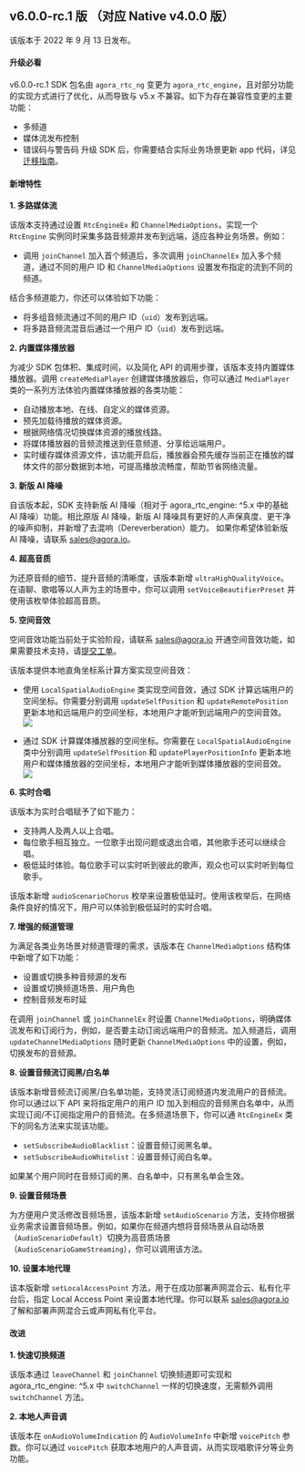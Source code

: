 ## v6.0.0-rc.1 版 （对应 Native v4.0.0 版）

该版本于 2022 年 9 月 13 日发布。


#### 升级必看

v6.0.0-rc.1 SDK 包名由 `agora_rtc_ng` 变更为 `agora_rtc_engine`，且对部分功能的实现方式进行了优化，从而导致与 v5.x 不兼容。如下为存在兼容性变更的主要功能：
- 多频道
- 媒体流发布控制
- 错误码与警告码
升级 SDK 后，你需要结合实际业务场景更新 app 代码，详见[迁移指南](./migration_guide_flutter_ng)。


#### 新增特性

**1. 多路媒体流**

该版本支持通过设置 `RtcEngineEx` 和 `ChannelMediaOptions`，实现一个 `RtcEngine` 实例同时采集多路音频源并发布到远端，适应各种业务场景。例如：

- 调用 `joinChannel` 加入首个频道后，多次调用 `joinChannelEx` 加入多个频道，通过不同的用户 ID 和 `ChannelMediaOptions` 设置发布指定的流到不同的频道。

结合多频道能力，你还可以体验如下功能：

- 将多组音频流通过不同的用户 ID（`uid`）发布到远端。
- 将多路音频流混音后通过一个用户 ID（`uid`）发布到远端。


**2. 内置媒体播放器**

为减少 SDK 包体积、集成时间，以及简化 API 的调用步骤，该版本支持内置媒体播放器。调用 `createMediaPlayer` 创建媒体播放器后，你可以通过 `MediaPlayer` 类的一系列方法体验内置媒体播放器的各类功能：

- 自动播放本地、在线、自定义的媒体资源。
- 预先加载待播放的媒体资源。
- 根据网络情况切换媒体资源的播放线路。
- 将媒体播放器的音频流推送到任意频道、分享给远端用户。
- 实时缓存媒体资源文件，该功能开启后，播放器会预先缓存当前正在播放的媒体文件的部分数据到本地，可提高播放流畅度，帮助节省网络流量。


**3. 新版 AI 降噪**

自该版本起，SDK 支持新版 AI 降噪（相对于 agora_rtc_engine: ^5.x 中的基础 AI 降噪）功能。相比原版 AI 降噪，新版 AI 降噪具有更好的人声保真度、更干净的噪声抑制，并新增了去混响（Dereverberation）能力。
如果你希望体验新版 AI 降噪，请联系 [sales@agora.io](mailto:sales@agora.io)。


**4. 超高音质**

为还原音频的细节、提升音频的清晰度，该版本新增 `ultraHighQualityVoice`。在语聊、歌唱等以人声为主的场景中，你可以调用 `setVoiceBeautifierPreset` 并使用该枚举体验超高音质。


**5. 空间音效**

<div class="alert note">空间音效功能当前处于实验阶段，请联系 <a href= "mailto:sales@agora.io">sales@agora.io</a> 开通空间音效功能，如果需要技术支持，请<a href="https://agora-ticket.agora.io/">提交工单</a>。</div>

该版本提供本地直角坐标系计算方案实现空间音效：

- 使用 `LocalSpatialAudioEngine` 类实现空间音效，通过 SDK 计算远端用户的空间坐标。你需要分别调用 `updateSelfPosition` 和 `updateRemotePosition` 更新本地和远端用户的空间坐标，本地用户才能听到远端用户的空间音效。
![](https://web-cdn.agora.io/docs-files/1663038259399)

- 通过 SDK 计算媒体播放器的空间坐标。你需要在 `LocalSpatialAudioEngine` 类中分别调用 `updateSelfPosition` 和 `updatePlayerPositionInfo` 更新本地用户和媒体播放器的空间坐标，本地用户才能听到媒体播放器的空间音效。
![](https://web-cdn.agora.io/docs-files/1663038287220)


**6. 实时合唱**

该版本为实时合唱赋予了如下能力：

- 支持两人及两人以上合唱。
- 每位歌手相互独立。一位歌手出现问题或退出合唱，其他歌手还可以继续合唱。
- 极低延时体验。每位歌手可以实时听到彼此的歌声，观众也可以实时听到每位歌手。

该版本新增 `audioScenarioChorus` 枚举来设置极低延时。使用该枚举后，在网络条件良好的情况下，用户可以体验到极低延时的实时合唱。


**7. 增强的频道管理**

为满足各类业务场景对频道管理的需求，该版本在 `ChannelMediaOptions` 结构体中新增了如下功能：

- 设置或切换多种音频源的发布
- 设置或切换频道场景、用户角色
- 控制音频发布时延

在调用 `joinChannel` 或 `joinChannelEx` 时设置 `ChannelMediaOptions`，明确媒体流发布和订阅行为，例如，是否要主动订阅远端用户的音频流。加入频道后，调用 `updateChannelMediaOptions` 随时更新 `ChannelMediaOptions` 中的设置，例如，切换发布的音频源。


**8. 设置音频流订阅黑/白名单**

该版本新增音频流订阅黑/白名单功能，支持灵活订阅频道内发流用户的音频流。你可以通过以下 API 来将指定用户的用户 ID 加入到相应的音频黑白名单中，从而实现订阅/不订阅指定用户的音频流。在多频道场景下，你可以通 `RtcEngineEx` 类下的同名方法来实现该功能。

- `setSubscribeAudioBlacklist`：设置音频订阅黑名单。
- `setSubscribeAudioWhitelist`：设置音频订阅白名单。

如果某个用户同时在音频订阅的黑、白名单中，只有黑名单会生效。


**9. 设置音频场景**

为方便用户灵活修改音频场景，该版本新增 `setAudioScenario` 方法，支持你根据业务需求设置音频场景。例如，如果你在频道内想将音频场景从自动场景 （`AudioScenarioDefault`）切换为高音质场景 （`AudioScenarioGameStreaming`），你可以调用该方法。


**10. 设置本地代理**

该本版新增 `setLocalAccessPoint` 方法，用于在成功部署声网混合云、私有化平台后，指定 Local Access Point 来设置本地代理。你可以联系 [sales@agora.io](mailto:sales@agora.io) 了解和部署声网混合云或声网私有化平台。


#### 改进

**1. 快速切换频道**

该版本通过 `leaveChannel` 和 `joinChannel` 切换频道即可实现和 agora_rtc_engine: ^5.x 中 `switchChannel` 一样的切换速度，无需额外调用 `switchChannel` 方法。

**2. 本地人声音调**

该版本在 `onAudioVolumeIndication` 的 `AudioVolumeInfo` 中新增 `voicePitch` 参数。你可以通过 `voicePitch` 获取本地用户的人声音调，从而实现唱歌评分等业务功能。